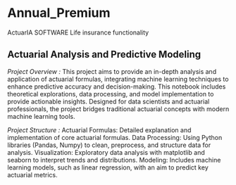 # Annual_Premium
ActuarIA SOFTWARE Life insurance functionality

## Actuarial Analysis and Predictive Modeling

*Project Overview :* 
This project aims to provide an in-depth analysis and application of actuarial formulas, integrating machine learning techniques to enhance predictive accuracy and decision-making. This notebook includes theoretical explorations, data processing, and model implementation to provide actionable insights. Designed for data scientists and actuarial professionals, the project bridges traditional actuarial concepts with modern machine learning tools.

*Project Structure :*
Actuarial Formulas: Detailed explanation and implementation of core actuarial formulas.
Data Processing: Using Python libraries (Pandas, Numpy) to clean, preprocess, and structure data for analysis.
Visualization: Exploratory data analysis with matplotlib and seaborn to interpret trends and distributions.
Modeling: Includes machine learning models, such as linear regression, with an aim to predict key actuarial metrics.

